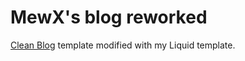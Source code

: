 # MewX's blog reworked

[Clean Blog](http://startbootstrap.com/template-overviews/clean-blog/) template modified with my Liquid template.

